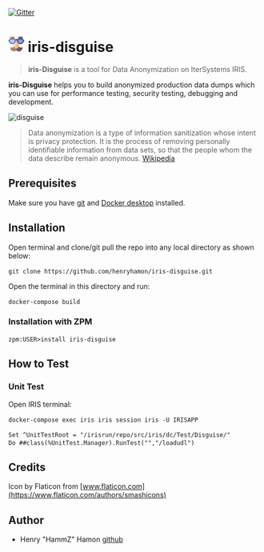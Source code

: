 [![Gitter](https://img.shields.io/badge/Available%20on-Intersystems%20Open%20Exchange-00b2a9.svg)](https://openexchange.intersystems.com/package/iris-disguise)

# ![Iris Disguise](assets/fake.png?raw=true) iris-disguise

> **iris-Disguise** is a tool for Data Anonymization on IterSystems IRIS.

**iris-Disguise** helps you to build anonymized production data dumps which you can use for performance testing, security testing, debugging and development.

![disguise](https://media.giphy.com/media/3oEjHPuFDT0CpthWCY/giphy.gif)

> Data anonymization is a type of information sanitization whose intent is privacy protection. It is the process of removing personally identifiable information from data sets, so that the people whom the data describe remain anonymous. [Wikipedia](https://en.wikipedia.org/wiki/Data_anonymization)

## Prerequisites
Make sure you have [git](https://git-scm.com/book/en/v2/Getting-Started-Installing-Git) and [Docker desktop](https://www.docker.com/products/docker-desktop) installed.

## Installation

Open terminal and clone/git pull the repo into any local directory as shown below:

```
git clone https://github.com/henryhamon/iris-disguise.git
```

Open the terminal in this directory and run:

```
docker-compose build
```

### Installation with ZPM

```
zpm:USER>install iris-disguise
```

## How to Test

### Unit Test

Open IRIS terminal:

```
docker-compose exec iris iris session iris -U IRISAPP
```

```
Set ^UnitTestRoot = "/irisrun/repo/src/iris/dc/Test/Disguise/"
Do ##class(%UnitTest.Manager).RunTest("","/loadudl")
```

## Credits
Icon by Flaticon from [www.flaticon.com](https://www.flaticon.com/authors/smashicons)

## Author ##

 * Henry "HammZ" Hamon [github](https://github.com/henryhamon)
